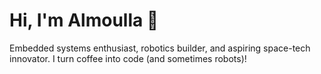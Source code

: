 # Hi, I'm Almoulla 👋 

Embedded systems enthusiast, robotics builder, and aspiring space-tech innovator.  I turn coffee into code (and sometimes robots)! 
